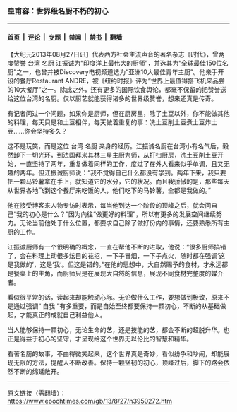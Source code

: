 ### 皇甫容：世界级名厨不朽的初心

---

#### [首页](../../../..?n3950272) &nbsp;|&nbsp; [评论](../../../../../epoch-comment?n3950272) &nbsp;|&nbsp; [专题](../../../../../epoch-special?n3950272) &nbsp;|&nbsp; [禁闻](../../../../../epoch-news?n3950272) &nbsp;|&nbsp; [禁书](../../../../../books?n3950272) &nbsp;|&nbsp; [翻墙](https://github.com/gfw-breaker/nogfw/blob/master/README.md?n3950272)


<div class="post_content" id="artbody" itemprop="articleBody">
 <!-- article content begin -->
 <p>
  【大纪元2013年08月27日讯】代表西方社会主流声音的著名杂志《时代》，曾两度赞誉
  <ok href="https://www.epochtimes.com/gb/tag/%E5%8F%B0%E6%B9%BE.html">
   台湾
  </ok>
  <ok href="https://www.epochtimes.com/gb/tag/%E5%90%8D%E5%8E%A8.html">
   名厨
  </ok>
  江振诚为“印度洋上最伟大的厨师”，并选其为“全球最佳150位名厨”之一，也曾并被Discovery电视频道选为“亚洲10大最佳青年主厨”。他亲手开设的餐厅Restaurant ANDRE，被《纽约时报》评为“世界上最值得搭飞机来品尝的10大餐厅”之一。除此之外，还有更多的国际饮食舆论，都毫不保留的把赞誉送给这位台湾的名厨。仅以厨艺就能获得诸多的世界级赞誉，想来还真是传奇。
 </p>
 <p>
  有记者问过一个问题，如果你是厨师，但在厨房里，除了土豆以外，你不能做其他的料理，每天只是和土豆相伴，每天做着重复的事：洗土豆削土豆煮土豆炸土豆……你会坚持多久？
 </p>
 <p>
  这不是玩笑，而是这位
  <ok href="https://www.epochtimes.com/gb/tag/%E5%8F%B0%E6%B9%BE.html">
   台湾
  </ok>
  <ok href="https://www.epochtimes.com/gb/tag/%E5%90%8D%E5%8E%A8.html">
   名厨
  </ok>
  亲身的经历。江振诚名厨在台湾小有名气后，毅然卸下一切光环，到法国拜米其林三星主厨为师，从打扫厨房，洗土豆削土豆开始，一直坚持了两年，重复做着同样的工作，度过了在外人看来似乎单调，且又无趣的两年。但江振诚厨师说：“我不觉得自己什么都没有学到。两年下来，我只要把一颗马铃薯拿在手上，就知道它的水分，它的状况。而且我骄傲的是，那些每天从世界各地飞到这个餐厅来吃饭的人，他们吃下的马铃薯，全都是我做的。”
 </p>
 <p>
  他在接受博客来人物专访时表示，每当他到达一个阶段的顶峰之后，就会问自己“我的初心是什么？”因为向往“做更好的料理”，所以有更多的发展空间继续努力。无论当前他处于什么位置，都要求自己除了做好份内的事情，还要熟悉所有主厨的工作。
 </p>
 <p>
  江振诚厨师有一个很明确的概念，一直在帮他不断的进取，他说：“很多厨师搞错了，会在料理上动很多炫目的花招，一下子冒烟，一下子点火，随时都在强调‘这是我做的’，这是‘我’。但这是错的。”在他的思想中，大自然赐予的食材，才永远都是餐桌上的主角，而厨师只是在展现大自然的信息，展现不同食材完整度的媒介者。
 </p>
 <p>
  看似很平常的话，读起来却能触动心际。无论做什么工作，要想做到极致，原来不是通过强调“
  <ok href="https://www.epochtimes.com/gb/tag/%E8%87%AA%E6%88%91.html">
   自我
  </ok>
  ”有多重要，而是自始至终都要保持一颗初心，不断的从基础做起，才能真正的成就自己利益他人。
 </p>
 <p>
  当人能够保持一颗初心，无论生命的艺，还是技能的艺，都会不断的超脱升华。也正是得益于初心的坚守，才呈现给这个世界无以伦比的智慧和精华。
 </p>
 <p>
  看著名厨的故事，不由得微笑起来，这个世界真是奇妙，看似纷争和吵闹，却能展现无限的方法，提醒人不断改善。保持一颗坚韧的初心，顶峰过后，脚下的路会依然不断的绵延敞开。
 </p>
 <!-- article content end -->
 <div id="below_article_ad">
 </div>
</div>


---

原文链接（需翻墙）：https://www.epochtimes.com/gb/13/8/27/n3950272.htm